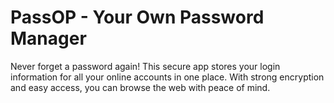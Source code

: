 # PassOP - Your Own Password Manager

Never forget a password again! This secure app stores your login information for all your online accounts in one place. With strong encryption and easy access, you can browse the web with peace of mind.